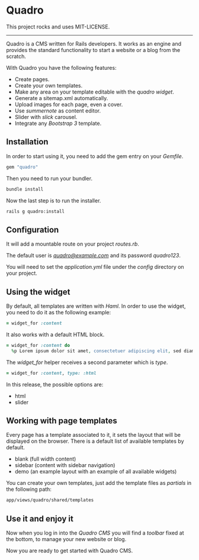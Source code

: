 # Quadro

This project rocks and uses MIT-LICENSE.

---

Quadro is a CMS written for Rails developers. It works as an engine and provides the standard functionality to start a website or a blog from the scratch.

With Quadro you have the following features:

- Create pages.
- Create your own templates.
- Make any area on your template editable with the *quadro widget*.
- Generate a sitemap.xml automatically.
- Upload images for each page, even a cover.
- Use *summernote* as content editor.
- Slider with *slick* carousel.
- Integrate any *Bootstrap 3* template.

## Installation

In order to start using it, you need to add the gem entry on your *Gemfile*.

```ruby
gem "quadro"
```

Then you need to run your bundler.

```bash
bundle install
```

Now the last step is to run the installer.

```bash
rails g quadro:install
```

## Configuration

It will add a mountable route on your project *routes.rb*.

The default user is *quadro@example.com* and its password *quadro123*.

You will need to set the *application.yml* file under the *config* directory on your project.

## Using the widget

By default, all templates are written with *Haml*. In order to use the widget, you need to do it as the following example:

```ruby
= widget_for :content
```

It also works with a default HTML block.

```ruby
= widget_for :content do
  %p Lorem ipsum dolor sit amet, consectetuer adipiscing elit, sed diam nonummy nibh euismod tincidunt ut laoreet dolore magna aliquam erat volutpat.
```

The *widget_for* helper receives a second parameter which is *type*.

```ruby
= widget_for :content, type: :html
```

In this release, the possible options are:

- html
- slider

## Working with page templates

Every page has a template associated to it, it sets the layout that will be displayed on the browser. There is a default list of available templates by default.

- blank (full width content)
- sidebar (content with sidebar navigation)
- demo (an example layout with an example of all available widgets)

You can create your own templates, just add the template files as *partials* in the following path:

```bash
app/views/quadro/shared/templates
```

## Use it and enjoy it

Now when you log in into the *Quadro CMS* you will find a *toolbar* fixed at the bottom, to manage your new website or blog.

Now you are ready to get started with Quadro CMS.
